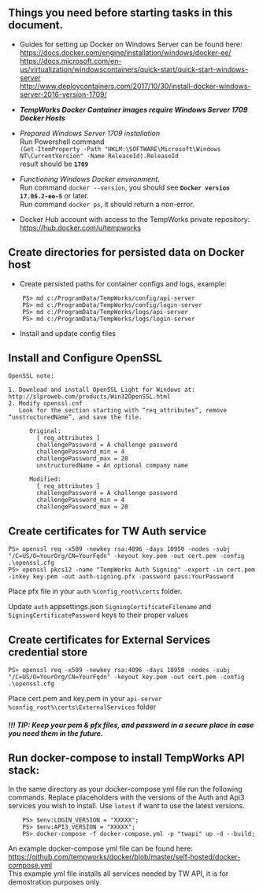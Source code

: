 ## Things you need before starting tasks in this document.
* Guides for setting up Docker on Windows Server can be found here:
https://docs.docker.com/engine/installation/windows/docker-ee/   
https://docs.microsoft.com/en-us/virtualization/windowscontainers/quick-start/quick-start-windows-server  
http://www.deploycontainers.com/2017/10/30/install-docker-windows-server-2016-version-1709/  

* ***TempWorks Docker Container images require Windows Server 1709 Docker Hosts***

* *Prepared Windows Server 1709 installation*  
Run Powershell command  
```(Get-ItemProperty -Path "HKLM:\SOFTWARE\Microsoft\Windows NT\CurrentVersion" -Name ReleaseId).ReleaseId```  
result should be **```1709```**

* *Functioning Windows Docker environment.*  
Run command ```docker --version```, you should see **```Docker version 17.06.2-ee-5```** or later.  
Run command ```docker ps```, it should return a non-error.  

* Docker Hub account with access to the TempWorks private repository: https://hub.docker.com/u/tempworks

## Create directories for persisted data on Docker host

* Create persisted paths for container configs and logs, example:
```
    PS> md c:/ProgramData/TempWorks/config/api-server
    PS> md c:/ProgramData/TempWorks/config/login-server
    PS> md c:/ProgramData/TempWorks/logs/api-server
    PS> md c:/ProgramData/TempWorks/logs/login-server
```    

* Install and update config files

## Install and Configure OpenSSL
```text
OpenSSL note:

1. Download and install OpenSSL Light for Windows at: http://slproweb.com/products/Win32OpenSSL.html
2. Modify openssl.cnf
   Look for the section starting with “req_attributes”, remove “unstructuredName”, and save the file.
   
      Original:
        [ req_attributes ]
        challengePassword = A challenge password
        challengePassword_min = 4
        challengePassword_max = 20
        unstructuredName = An optional company name

      Modified:
        [ req_attributes ]
        challengePassword = A challenge password
        challengePassword_min = 4
        challengePassword_max = 20
```

## Create certificates for TW Auth service
```
PS> openssl req -x509 -newkey rsa:4096 -days 10950 -nodes -subj "/C=US/O=YourOrg/CN=YourFqdn" -keyout key.pem -out cert.pem -config .\openssl.cfg
PS> openssl pkcs12 -name "TempWorks Auth Signing" -export -in cert.pem -inkey key.pem -out auth-signing.pfx -password pass:YourPassword
```
Place pfx file in your `auth` `%config_root%\certs` folder.

Update `auth` appsettings.json `SigningCertificateFilename` and `SigningCertificatePassword` keys to their proper values

## Create certificates for External Services credential store
```
PS> openssl req -x509 -newkey rsa:4096 -days 10950 -nodes -subj "/C=US/O=YourOrg/CN=YourFqdn" -keyout key.pem -out cert.pem -config .\openssl.cfg
```
Place cert.pem and key.pem in your `api-server` `%config_root%\certs\ExternalServices` folder

##### !!! TIP: Keep your pem & pfx files, and password in a secure place in case you need them in the future.

## 

## Run docker-compose to install TempWorks API stack:
In the same directory as your docker-compose yml file run the following commands. Replace placeholders with the versions of the Auth and Api3 services you wish to install. Use ```latest``` if want to use the latest versions.

```
    PS> $env:LOGIN_VERSION = "XXXXX";
    PS> $env:API3_VERSION = "XXXXX";
    PS> docker-compose -f docker-compose.yml -p "twapi" up -d --build;
```   

An example docker-compose yml file can be found here:  
https://github.com/tempworks/docker/blob/master/self-hosted/docker-compose.yml  
This example yml file installs all services needed by TW API, it is for demostration purposes only.


